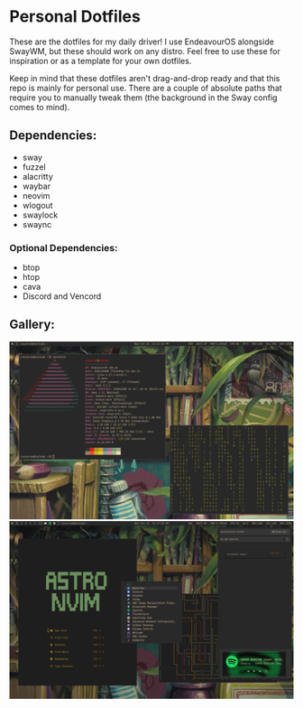 # Personal Dotfiles

These are the dotfiles for my daily driver! I use EndeavourOS alongside SwayWM, but these should work on any distro. Feel free to use these for inspiration or as a template for your own dotfiles.

Keep in mind that these dotfiles aren't drag-and-drop ready and that this repo is mainly for personal use. There are a couple of absolute paths that require you to manually tweak them (the background in the Sway config comes to mind).

## Dependencies:
- sway
- fuzzel
- alacritty
- waybar
- neovim
- wlogout
- swaylock
- swaync
### Optional Dependencies:
- btop
- htop
- cava
- Discord and Vencord

## Gallery:
![A Sway desktop screenshot, featuring fastfetch and cmatrix.](assets/102225_231410.png)
![Another Sway desktop screenshot, this time featuring SwayNC, Fuzzel, and AstroNvim.](assets/102225_231750.png)
